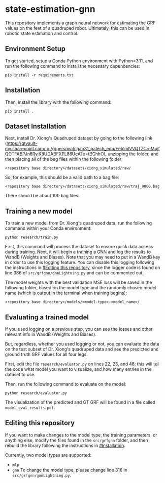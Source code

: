 # state-estimation-gnn
This repository implements a graph neural network for estimating the GRF values on the feet of a quadruped robot.
Ultimately, this can be used in robotic state estimation and control.

## Environment Setup
To get started, setup a Conda Python environment with Python=3.11, and run the following command to install the necessary dependencies:
```
pip install -r requirements.txt
```

## Installation
Then, install the library with the following command:
```
pip install .
```

## Dataset Installation
Next, install Dr. Xiong's Quadruped dataset by going to the following link (https://gtvault-my.sharepoint.com/:u:/g/personal/lgan31_gatech_edu/Ee5lmlVVQTZCreMujfQOTFABPJn6RyjK8UDABFXPL86UcA?e=tBGhhO), unzipping the folder, and then placing all of the bag
files within the following folder:
```
<repository base directory>/datasets/xiong_simulated/raw/
```

So, for example, this should be a valid path to a bag file:
```
<repository base directory>/datasets/xiong_simulated/raw/traj_0000.bag
```
There should be about 100 bag files.

## Training a new model
To train a new model from Dr. Xiong's quadruped data, run the following command within your Conda environment:

```
python research/train.py
```

First, this command will process the dataset to ensure quick data access during training. Next, it will begin a 
training a GNN and log the results to WandB (Weights and Biases). Note that you may need to put in
a WandB key in order to use this logging feature. You can disable this logging following the instructions in 
[#Editing this repository](#editing-this-repository), since the logger code is found on line 386 of 
`src/grfgnn/gnnLightning.py` and can be commented out.

The model weights with the best validation MSE loss will be saved in the following folder, based on the model 
type and the randomly chosen model name (which is output in the terminal when training begins):
```
<repository base directory>/models/<model-type>-<model_name>/
```

## Evaluating a trained model

If you used logging on a previous step, you can see the losses and other relevant info in WandB (Weights and Biases).

But, regardless, whether you used logging or not, you can evaluate the data on the test subset of Dr. Xiong's quadruped data 
and see the predicted and ground truth GRF values for all four legs.

First, edit the file `research/evaluator.py` on lines 22, 23, and 46; this will tell the code what model you want to visualize, and how many entries in the dataset to use.

Then, run the following command to evaluate on the model:
```
python research/evaluator.py
```

The visualization of the predicted and GT GRF will be found in a file called `model_eval_results.pdf`.

## Editing this repository

If you want to make changes to the model type, the training parameters, or anything else, modify the files
found in the `src/grfgnn` folder, and then rebuild the library following the instructions in [#Installation](#installation).

Currently, two model types are supported:
- `mlp`
- `gnn`
To change the model type, please change line 316 in `src/grfgnn/gnnLightning.py`.
